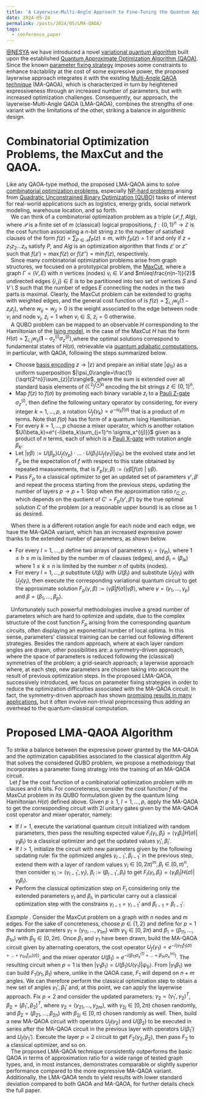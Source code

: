 ```yaml
---
title: 'A Layerwise-Multi-Angle Approach to Fine-Tuning the Quantum Approximate Optimization Algorithm'
date: 2024-05-24
permalink: /posts/2024/05/LMA-QAOA/
tags:
  - conference_paper
---
```


[@NESYA](https://github.com/NesyaLab) we have introduced a novel [variational quantum algorithm](https://arxiv.org/abs/2012.09265) built upon the established [Quantum Approximate Optimization Algorithm (QAOA)](https://arxiv.org/abs/1411.4028). Since the known [parameter fixing strategy](https://arxiv.org/abs/2108.05288) imposes some constraints to enhance tractability at the cost of some expressive power, the proposed layerwise approach integrates it with the existing [Multi-Angle QAOA technique](https://arxiv.org/abs/2109.11455) (MA-QAOA), which is characterized in turn by heightened expressiveness through an increased number of parameters, but with increased optimization challenges. Consequently, our approach, the layerwise-Multi-Angle QAOA (LMA-QAOA), combines the strengths of one variant with the limitations of the other, striking a balance in algorithmic design.

Combinatorial Optimization Problems, the MaxCut and the QAOA.
======
Like any QAOA-type method, the proposed LMA-QAOA aims to solve [combinatorial optimization problems](https://en.wikipedia.org/wiki/Combinatorial_optimization), especially [NP-hard problems](https://en.wikipedia.org/wiki/NP-hardness) arising from [Quadratic Unconstrained Binary Optimization (QUBO)](https://en.wikipedia.org/wiki/Quadratic_unconstrained_binary_optimization) tasks of interest for real-world applications such as logistics, energy grids, social network modeling, warehouse location, and so forth.<br>
&nbsp;&nbsp; We can think of a combinatorial optimization problem as a triple $(\mathcal{P},f,Alg)$, where $\mathcal{P}$ is a finite set of $m$ (classical) logical propositions, $f:\{0,1\}^n\to \mathbb{Z}$ is the cost function associating a $n$-bit string $z$ to the number of satisfied clauses of the form $f(z)=\sum_{P\in\mathcal{P}}f_P(z) \leq m$, with $f_P(z)=1$ if and only if $z=z_1z_2\dots z_n$ satisfy $P$, and $Alg$ is an optimization algorithm that finds $z'$ or $z''$ such that $f(z')=\max f(z)$ or $f(z'')=\min f(z)$, respectively.<br>
&nbsp;&nbsp; Since many combinatorial optimization problems arise from graph structures, we focused on a prototypical problem, the [MaxCut](https://en.wikipedia.org/wiki/Maximum_cut), where a graph $\Gamma=(V,E)$ with $n$ vertices (nodes) $v_i\in V$ and $m\leq\frac{n(n-1)}{2}$ undirected edges $\{i,j\}\in E$ is to be partitioned into two set of vertices $S$ and $V\setminus S$ such that the number of edges $E$ connecting the nodes in the two parts is maximal. Clearly, the MaxCut problem can be extended to graphs with weighted edges, and the general cost function of is $f(z)=\sum_{i,j}w_{ij}(1-z_iz_j)$, where $w_{ij}=w_{ji}>0$ is the weight associated to the edge between node $v_i$ and node $v_j$, $z_i=1$ when $v_i\in S$, $z_i=0$ otherwise.<br>
&nbsp;&nbsp; A QUBO problem can be mapped to an observable $H$ corresponding to the Hamiltonian of the [Ising model](https://en.wikipedia.org/wiki/Ising_model), in the case of the MaxCut $H$ has the form $H(\sigma)=\sum_{i,j}w_{ij}(\mathbf{1}-\sigma_z^{(i)}\sigma_z^{(j)})$,where the optimal solutions correspond to fundamental states of $H(\sigma)$, retrievable via [quantum adiabatic computations](https://en.wikipedia.org/wiki/Adiabatic_quantum_computation), in particular, with QAOA, following the steps summarized below.

- Choose [basis encoding](https://arxiv.org/abs/2311.10375) $z\to |z\rangle$ and prepare an initial state $|\psi_0\rangle$ as a uniform superposition $|\psi_0\rangle=\frac{1}{\sqrt{2^n}}\sum_{z}|z\rangle$, where the sum is extended over all standard basis elements of $(\mathbb{C}^2)^{\otimes n}$ encoding the bit strings $z\in \{0,1\}^n$.
- Map $f(z)$ to $f(\sigma)$ by promoting each binary variable $z_i$ to a [Pauli Z-gate](https://en.wikipedia.org/wiki/Quantum_logic_gate) $\sigma_z^{(i)}$, then define the following unitary operator by considering, for every integer $k=1,\dots, p$, a rotation $U_f(\gamma_k)=e^{-i\gamma_k f(\sigma)}$ that is a product of $m$ terms. Note that $f(\sigma)$ has the form of a quantum Ising Hamiltonian.
-  For every $k=1,\dots, p$ choose a mixer operator, which is another rotation $U(\beta_k)=e^{-i\beta_k\sum_{j=1}^n \sigma_x^{(j)}}$ given as a product of $n$ terms, each of which is a [Pauli X-gate](https://en.wikipedia.org/wiki/Quantum_logic_gate) with rotation angle $\beta_k$.
- Let $|\gamma\beta\rangle:=U(\beta_p)U_f(\gamma_p)\cdot\dots\cdot U(\beta_{1})U_f(\gamma_{1})|\psi_0\rangle$ be the evolved state and let $F_p$ be the expectation of $f$ with respect to this state obtained by repeated measurements, that is $F_p(\gamma,\beta):=\langle \gamma\beta| f(\sigma)\ |\ \gamma\beta\rangle$.
- Pass $F_p$ to a classical optimizer to get an updated set of parameters $\gamma',\beta'$ and repeat the process starting from the previous steps, updating the number of layers $p\to p+1$. Stop when the approximation ratio $r_{C,C'}$, which depends on the quotient of $C'=F_p(\gamma',\beta')$ by the true optimal solution $C$ of the problem (or a reasonable upper bound) is as close as 1 as desired.

&nbsp;&nbsp; When there is a different rotation angle for each node and each edge, we have the MA-QAOA variant, which has an increased expressive power thanks to the extended number of parameters, as shown below.

- For every $l=1,\dots, p$ define two arrays of parameters $\gamma_l=(\gamma_{lh})$, where $1\leq h\leq m$ is limited by the number $m$ of clauses (edges), and $\beta_l=(\beta_{lk})$ where $1\leq k\leq n$ is limited by the number $n$ of qubits (nodes).
-  For every $l=1,\dots, p$ substitute $U(\beta_l)$ with $U(\beta_l)$ and substitute $U_f(\gamma_l)$ with $U_f(\gamma_l)$, then execute the corresponding variational quantum circuit to get the approximate solution $F_p(\gamma,\beta):=\langle \gamma\beta| f(\sigma)|\gamma\beta\rangle$, where $\gamma=(\gamma_1,\dots, \gamma_p)$ and $\beta=(\beta_1,\dots, \beta_p)$.

&nbsp;&nbsp; Unfortunately such powerful methodologies involve a gread number of parameters which are hard to optimize and update, due to the complex structure of the cost function $F_p$ arising from the corresponding quantum circuits, often displaying an exponential number of local optima. In this sense, parameters' classical training can be carried out following different strategies. Besides the random approach, where at each layer random angles are drawn, other possibilities are: a symmetry-driven approach, where the space of parameters is reduced following the (classical) symmetries of the problem; a grid-search approach; a layerwise approach where, at each step, new parameters are chosen taking into account the result of previous optimization steps. In the proposed LMA-QAOA, successively introduced, we focus on parameter fixing strategies in order to reduce the optimization difficulties associated with the MA-QAOA circuit. In fact, the symmetry-driven approach has shown [promising results in many applications](https://arxiv.org/abs/2012.04713), but it often involve non-trivial preprocessing thus adding an overhead to the quantum-classical computation.

Proposed LMA-QAOA Algorithm
======
To strike a balance between the expressive power granted by the MA-QAOA and the optimization capabilities associated to the classical algorithm $Alg$ that solves the considered QUBO problem, we propose a methodology that incorporates a parameter fixing strategy into the training of an MA-QAOA circuit.<br>
&nbsp;&nbsp;Let $f$ be the cost function of a combinatorial optimization problem with $m$ clauses and $n$ bits. For concreteness, consider the cost function $f$ of the MaxCut problem in its QUBO formulation given by the quantum Ising Hamiltonian $H(\sigma)$ defined above. Given $p\geq 1$, $l=1,\dots, p$, apply the MA-QAOA to get the corresponding circuit with $2l$ unitary gates given by the MA-QAOA cost operator and mixer operator, namely:

- If $l=1$, execute the variational quantum circuit initialized with random parameters, then pass the resulting expected value $F_l(\gamma_l,\beta_l)=\langle\gamma_l\beta_l | H(\sigma)| \gamma_l\beta_l\rangle$ to a classical optimizer and get the updated values $\gamma_l',\beta_l'$.
- If $l>1$, initialize the circuit with new parameters given by the following updating rule: fix the optimized angles $\gamma_{l-1}',\beta_{l-1}'$ in the previous step, extend them with a layer of random values $\gamma_l\in [0,2\pi)^m,\beta_l\in [0,\pi)^n$, then consider $\gamma_l:=(\gamma_{l-1}',\gamma_l)$, $\beta_l:=(\beta_{l-1}',\beta_l)$ to get $F_l(\gamma_l,\beta_l)=\langle \gamma_l\beta_l| H(\sigma)|\gamma_l\beta_l\rangle$.
-  Perform the classical optimization step on $F_l$ considering only the extended parameters $\gamma_l$ and $\beta_l$, in particular carry out a classical optimization step with the constrains $\gamma_{l-1}=\gamma_{l-1}'$ and $\beta_{l-1}=\beta_{l-1}'$.

*Example .* Consider the MaxCut problem on a graph with $n$ nodes and $m$ edges. For the sake of concreteness, choose $p\in \{1,2\}$ and define for $p=1$ the random parameters $\gamma_1=(\gamma_{11},\dots, \gamma_{1m})$ with $\gamma_{1j}\in [0,2\pi)$ and $\beta_1=(\beta_{11},\dots, \beta_{1n})$ with $\beta_{1j}\in [0,2\pi)$. Once $\beta_1$ and $\gamma_1$ have been drawn, build the MA-QAOA circuit given by alternating operators, the cost operator $U_f(\gamma_1)=e^{-i(\gamma_{11}f_1(\sigma)+\dots+\gamma_{1m}f_m(\sigma))}$, and the mixer operator $U(\beta_1)=e^{-i(\beta_{11}\sigma_x^{(1)}+\dots+\beta_{1n}\sigma_x^{(n)})}$. The resulting circuit when $p=1$ is then $|\gamma_1\beta_1\rangle=U(\beta_1)U(\gamma_1)|\psi_0\rangle$. From $|\gamma_1\beta_1\rangle$ we can build $F_1(\gamma_1,\beta_1)$ where, unlike in the QAOA case, $F_1$ will depend on $n+m$ angles. We can therefore perform the classical optimization step to obtain a new set of angles $\gamma_1',\beta_1'$ and, at this point, we can apply the layerwise approach. Fix $p=2$ and consider the updated parameters: $\gamma_2=(\gamma_1',\gamma_2)^T$, $\beta_2=(\beta_1', \beta_2)^T$, where $\gamma_2=(\gamma_{21},\dots, \gamma_{2m})$, with $\gamma_{2j}\in [0,2\pi)$ chosen randomly, and $\beta_2=(\beta_{21},\dots, \beta_{2n})$ with $\beta_{2j}\in [0,\pi)$ chosen randomly as well. Then, build a new MA-QAOA circuit with operators $U_f(\gamma_2)$ and $U(\beta_2)$ to be executed in series after the MA-QAOA circuit in the previous layer with operators $U(\beta_1')$ and $U_f(\gamma_1')$. Execute the layer $p=2$ circuit to get $F_2(\gamma_2,\beta_2)$, then pass $F_2$ to a classical optimizer, and so on.<br>
&nbsp;&nbsp; The proposed LMA-QAOA technique consistently outperforms the basic QAOA in terms of approximation ratio for a wide range of tested graph types, and, in most instances, demonstrates comparable or slightly superior performance compared to the more expressive MA-QAOA variant. Additionally, the LMA-QAOA tends to yield results with lower standard deviation compared to both QAOA and MA-QAOA, for further details check the full paper.


